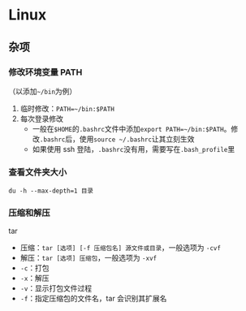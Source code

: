 # Linux


## 杂项
### 修改环境变量 PATH
（以添加`~/bin`为例）

1. 临时修改：`PATH=~/bin:$PATH`
2. 每次登录修改
	- 一般在`$HOME`的`.bashrc`文件中添加`export PATH=~/bin:$PATH`。修改`.bashrc`后，使用`source ~/.bashrc`让其立刻生效
	- 如果使用 ssh 登陆，`.bashrc`没有用，需要写在`.bash_profile`里

### 查看文件夹大小
`du -h --max-depth=1 目录`

### 压缩和解压
tar
* 压缩：`tar [选项] [-f 压缩包名] 源文件或目录`，一般选项为 `-cvf`
* 解压：`tar [选项] 压缩包`，一般选项为 `-xvf`
* `-c`：打包
* `-x`：解压
* `-v`：显示打包文件过程
* `-f`：指定压缩包的文件名，tar 会识别其扩展名
